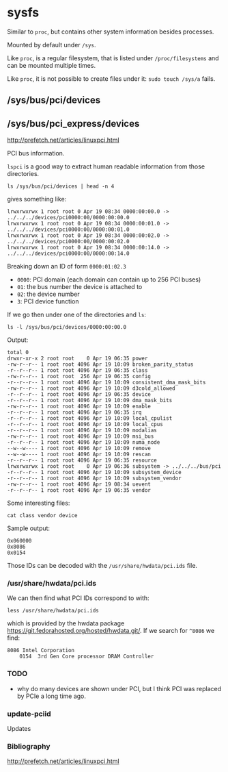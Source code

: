 # sysfs

Similar to `proc`, but contains other system information besides processes.

Mounted by default under `/sys`.

Like `proc`, is a regular filesystem, that is listed under `/proc/filesystems` and can be mounted multiple times.

Like `proc`, it is not possible to create files under it: `sudo touch /sys/a` fails.

## /sys/bus/pci/devices

## /sys/bus/pci_express/devices

<http://prefetch.net/articles/linuxpci.html>

PCI bus information.

`lspci` is a good way to extract human readable information from those directories.

    ls /sys/bus/pci/devices | head -n 4

gives something like:

    lrwxrwxrwx 1 root root 0 Apr 19 08:34 0000:00:00.0 -> ../../../devices/pci0000:00/0000:00:00.0
    lrwxrwxrwx 1 root root 0 Apr 19 08:34 0000:00:01.0 -> ../../../devices/pci0000:00/0000:00:01.0
    lrwxrwxrwx 1 root root 0 Apr 19 08:34 0000:00:02.0 -> ../../../devices/pci0000:00/0000:00:02.0
    lrwxrwxrwx 1 root root 0 Apr 19 08:34 0000:00:14.0 -> ../../../devices/pci0000:00/0000:00:14.0

Breaking down an ID of form `0000:01:02.3`

- `0000`: PCI domain (each domain can contain up to 256 PCI buses)
- `01`: the bus number the device is attached to
- `02`: the device number
- `3`: PCI device function

If we go then under one of the directories and `ls`:

    ls -l /sys/bus/pci/devices/0000:00:00.0

Output:

    total 0
    drwxr-xr-x 2 root root    0 Apr 19 06:35 power
    -rw-r--r-- 1 root root 4096 Apr 19 10:09 broken_parity_status
    -r--r--r-- 1 root root 4096 Apr 19 06:35 class
    -rw-r--r-- 1 root root  256 Apr 19 06:35 config
    -r--r--r-- 1 root root 4096 Apr 19 10:09 consistent_dma_mask_bits
    -rw-r--r-- 1 root root 4096 Apr 19 10:09 d3cold_allowed
    -r--r--r-- 1 root root 4096 Apr 19 06:35 device
    -r--r--r-- 1 root root 4096 Apr 19 10:09 dma_mask_bits
    -rw-r--r-- 1 root root 4096 Apr 19 10:09 enable
    -r--r--r-- 1 root root 4096 Apr 19 06:35 irq
    -r--r--r-- 1 root root 4096 Apr 19 10:09 local_cpulist
    -r--r--r-- 1 root root 4096 Apr 19 10:09 local_cpus
    -r--r--r-- 1 root root 4096 Apr 19 10:09 modalias
    -rw-r--r-- 1 root root 4096 Apr 19 10:09 msi_bus
    -r--r--r-- 1 root root 4096 Apr 19 10:09 numa_node
    --w--w---- 1 root root 4096 Apr 19 10:09 remove
    --w--w---- 1 root root 4096 Apr 19 10:09 rescan
    -r--r--r-- 1 root root 4096 Apr 19 06:35 resource
    lrwxrwxrwx 1 root root    0 Apr 19 06:36 subsystem -> ../../../bus/pci
    -r--r--r-- 1 root root 4096 Apr 19 10:09 subsystem_device
    -r--r--r-- 1 root root 4096 Apr 19 10:09 subsystem_vendor
    -rw-r--r-- 1 root root 4096 Apr 19 08:34 uevent
    -r--r--r-- 1 root root 4096 Apr 19 06:35 vendor

Some interesting files:

    cat class vendor device

Sample output:

    0x060000
    0x8086
    0x0154

Those IDs can be decoded with the `/usr/share/hwdata/pci.ids` file.

### /usr/share/hwdata/pci.ids

We can then find what PCI IDs correspond to with:

    less /usr/share/hwdata/pci.ids

which is provided by the hwdata package <https://git.fedorahosted.org/hosted/hwdata.git/>. If we search for `^8086` we find:

    8086 Intel Corporation
        0154  3rd Gen Core processor DRAM Controller

### TODO

- why do many devices are shown under PCI, but I think PCI was replaced by PCIe a long time ago.

### update-pciid

Updates

### Bibliography

<http://prefetch.net/articles/linuxpci.html>
